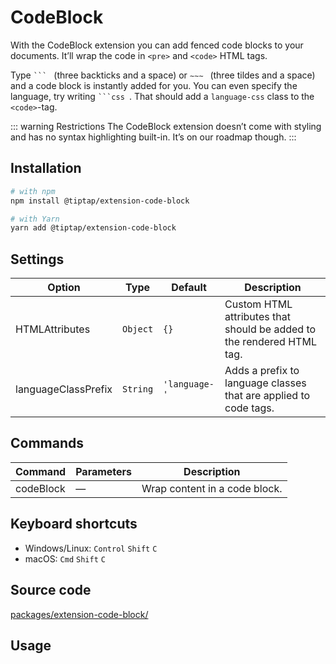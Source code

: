 # CodeBlock
With the CodeBlock extension you can add fenced code blocks to your documents. It’ll wrap the code in `<pre>` and `<code>` HTML tags.

Type <code>&grave;&grave;&grave;&nbsp;</code> (three backticks and a space) or <code>&Tilde;&Tilde;&Tilde;&nbsp;</code> (three tildes and a space) and a code block is instantly added for you. You can even specify the language, try writing <code>&grave;&grave;&grave;css&nbsp;</code>. That should add a `language-css` class to the `<code>`-tag.

::: warning Restrictions
The CodeBlock extension doesn’t come with styling and has no syntax highlighting built-in. It’s on our roadmap though.
:::

## Installation
```bash
# with npm
npm install @tiptap/extension-code-block

# with Yarn
yarn add @tiptap/extension-code-block
```

## Settings
| Option              | Type     | Default       | Description                                                           |
| ------------------- | -------- | ------------- | --------------------------------------------------------------------- |
| HTMLAttributes      | `Object` | `{}`          | Custom HTML attributes that should be added to the rendered HTML tag. |
| languageClassPrefix | `String` | `'language-'` | Adds a prefix to language classes that are applied to code tags.      |

## Commands
| Command   | Parameters | Description                   |
| --------- | ---------- | ----------------------------- |
| codeBlock | —          | Wrap content in a code block. |

## Keyboard shortcuts
* Windows/Linux: `Control`&nbsp;`Shift`&nbsp;`C`
* macOS: `Cmd`&nbsp;`Shift`&nbsp;`C`

## Source code
[packages/extension-code-block/](https://github.com/ueberdosis/tiptap-next/blob/main/packages/extension-code-block/)

## Usage
<demo name="Nodes/CodeBlock" highlight="3-5,17,36" />
